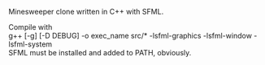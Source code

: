 Minesweeper clone written in C++ with SFML.<br/>
<p>
Compile with<br/>
	g++ [-g] [-D DEBUG] -o exec_name src/* -lsfml-graphics -lsfml-window -lsfml-system<br/>
SFML must be installed and added to PATH, obviously.
</p>
